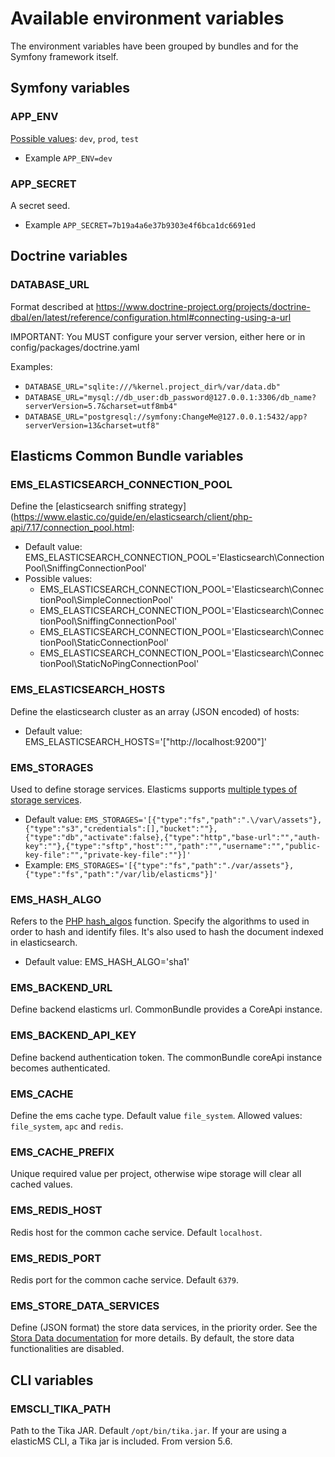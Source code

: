 # Available environment variables

The environment variables have been grouped by bundles and for the Symfony framework itself.

## Symfony variables

### APP_ENV

[Possible values](https://symfony.com/doc/current/configuration.html#selecting-the-active-environment): `dev`, `prod`, `test`
- Example `APP_ENV=dev`

### APP_SECRET

A secret seed.
- Example `APP_SECRET=7b19a4a6e37b9303e4f6bca1dc6691ed`

## Doctrine variables

### DATABASE_URL

Format described at https://www.doctrine-project.org/projects/doctrine-dbal/en/latest/reference/configuration.html#connecting-using-a-url

IMPORTANT: You MUST configure your server version, either here or in config/packages/doctrine.yaml

Examples: 
- `DATABASE_URL="sqlite:///%kernel.project_dir%/var/data.db"`
- `DATABASE_URL="mysql://db_user:db_password@127.0.0.1:3306/db_name?serverVersion=5.7&charset=utf8mb4"`
- `DATABASE_URL="postgresql://symfony:ChangeMe@127.0.0.1:5432/app?serverVersion=13&charset=utf8"`


## Elasticms Common Bundle variables

### EMS_ELASTICSEARCH_CONNECTION_POOL

Define the [elasticsearch sniffing strategy](https://www.elastic.co/guide/en/elasticsearch/client/php-api/7.17/connection_pool.html:
- Default value: EMS_ELASTICSEARCH_CONNECTION_POOL='Elasticsearch\\ConnectionPool\\SniffingConnectionPool'
- Possible values:
    - EMS_ELASTICSEARCH_CONNECTION_POOL='Elasticsearch\\ConnectionPool\\SimpleConnectionPool'
    - EMS_ELASTICSEARCH_CONNECTION_POOL='Elasticsearch\\ConnectionPool\\SniffingConnectionPool'
    - EMS_ELASTICSEARCH_CONNECTION_POOL='Elasticsearch\\ConnectionPool\\StaticConnectionPool'
    - EMS_ELASTICSEARCH_CONNECTION_POOL='Elasticsearch\\ConnectionPool\\StaticNoPingConnectionPool'

### EMS_ELASTICSEARCH_HOSTS

Define the elasticsearch cluster as an array (JSON encoded) of hosts:
- Default value: EMS_ELASTICSEARCH_HOSTS='["http://localhost:9200"]'

### EMS_STORAGES

Used to define storage services. Elasticms supports [multiple types of storage services](https://github.com/ems-project/EMSCommonBundle/blob/master/src/Resources/doc/storages.md).
- Default value: `EMS_STORAGES='[{"type":"fs","path":".\/var\/assets"},{"type":"s3","credentials":[],"bucket":""},{"type":"db","activate":false},{"type":"http","base-url":"","auth-key":""},{"type":"sftp","host":"","path":"","username":"","public-key-file":"","private-key-file":""}]'`
- Example: `EMS_STORAGES='[{"type":"fs","path":"./var/assets"},{"type":"fs","path":"/var/lib/elasticms"}]'`

### EMS_HASH_ALGO

Refers to the [PHP hash_algos](https://www.php.net/manual/fr/function.hash-algos.php) function. Specify the algorithms to used in order to hash and identify files. It's also used to hash the document indexed in elasticsearch.
- Default value: EMS_HASH_ALGO='sha1'

### EMS_BACKEND_URL

Define backend elasticms url. CommonBundle provides a CoreApi instance.

### EMS_BACKEND_API_KEY

Define backend authentication token. The commonBundle coreApi instance becomes authenticated.

### EMS_CACHE

Define the ems cache type. Default value `file_system`.
Allowed values: `file_system`, `apc` and `redis`.

### EMS_CACHE_PREFIX

Unique required value per project, otherwise wipe storage will clear all cached values.

### EMS_REDIS_HOST

Redis host for the common cache service. Default `localhost`.

### EMS_REDIS_PORT

Redis port for the common cache service. Default `6379`.


### EMS_STORE_DATA_SERVICES

Define (JSON format) the store data services, in the priority order. See the [Stora Data documentation](../recipes/store-data.md) for more details. By default, the store data functionalities are disabled.

## CLI variables

### EMSCLI_TIKA_PATH

Path to the Tika JAR. Default `/opt/bin/tika.jar`. If your are using a elasticMS CLI, a Tika jar is included. From version 5.6.
